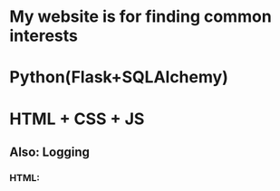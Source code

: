 # My website is for finding common interests

# Python(Flask+SQLAlchemy)

# HTML + CSS + JS

## Also: Logging


### HTML:
